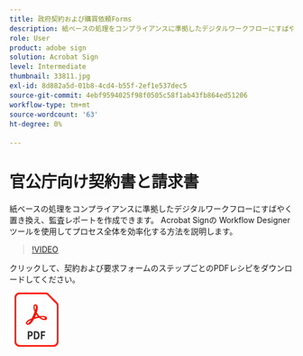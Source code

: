 ```yaml
---
title: 政府契約および購買依頼Forms
description: 紙ベースの処理をコンプライアンスに準拠したデジタルワークフローにすばやく置き換え、監査レポートを作成
role: User
product: adobe sign
solution: Acrobat Sign
level: Intermediate
thumbnail: 33811.jpg
exl-id: 8d882a5d-01b8-4cd4-b55f-2ef1e537dec5
source-git-commit: 4ebf9594025f98f0505c58f1ab43fb864ed51206
workflow-type: tm+mt
source-wordcount: '63'
ht-degree: 0%

---
```


# 官公庁向け契約書と請求書

紙ベースの処理をコンプライアンスに準拠したデジタルワークフローにすばやく置き換え、監査レポートを作成できます。 Acrobat Signの Workflow Designer ツールを使用してプロセス全体を効率化する方法を説明します。

>[!VIDEO](https://video.tv.adobe.com/v/33811?quality=12&learn=on&hidetitle=true)

クリックして、契約および要求フォームのステップごとのPDFレシピをダウンロードしてください。

[![ダウンロードPDFレシピ](../assets/acrobat_PDF_96.png)](../assets/UseCaseRecipe-EN-UsingWorkflowDesigner.pdf)
